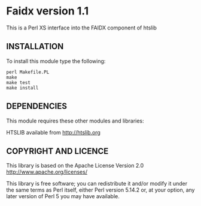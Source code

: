 # Faidx version 1.1

This is a Perl XS interface into the FAIDX component of htslib

## INSTALLATION

To install this module type the following:
```
perl Makefile.PL
make
make test
make install
```

## DEPENDENCIES

This module requires these other modules and libraries:

HTSLIB available from http://htslib.org


## COPYRIGHT AND LICENCE

This library is based on the Apache License Version 2.0
http://www.apache.org/licenses/

This library is free software; you can redistribute it and/or modify
it under the same terms as Perl itself, either Perl version 5.14.2 or,
at your option, any later version of Perl 5 you may have available.
